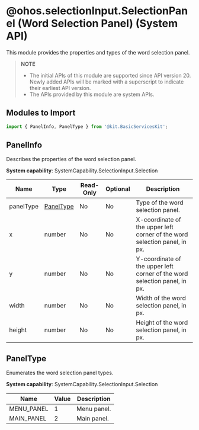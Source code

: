 # @ohos.selectionInput.SelectionPanel (Word Selection Panel) (System API)

This module provides the properties and types of the word selection panel.

> **NOTE**
>
> - The initial APIs of this module are supported since API version 20. Newly added APIs will be marked with a superscript to indicate their earliest API version.
> - The APIs provided by this module are system APIs.

## Modules to Import

```ts
import { PanelInfo, PanelType } from '@kit.BasicServicesKit';
```

## PanelInfo

Describes the properties of the word selection panel.

**System capability**: SystemCapability.SelectionInput.Selection

| Name| Type| Read-Only| Optional| Description|
| --------- | -------- | -------- | -------- | -------- |
| panelType | [PanelType](#paneltype) | No| No| Type of the word selection panel.|
| x | number | No| No| X-coordinate of the upper left corner of the word selection panel, in px.|
| y | number | No| No| Y-coordinate of the upper left corner of the word selection panel, in px.|
| width | number | No| No| Width of the word selection panel, in px.|
| height | number | No| No| Height of the word selection panel, in px.|

## PanelType

Enumerates the word selection panel types.

**System capability**: SystemCapability.SelectionInput.Selection

| Name         | Value  | Description        |
| ------------- | ---- | ------------ |
| MENU_PANEL | 1    | Menu panel.|
| MAIN_PANEL | 2    | Main panel.|
